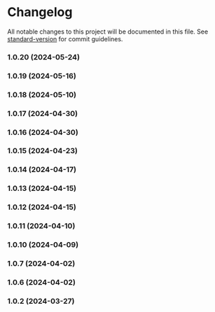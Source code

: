# Changelog

All notable changes to this project will be documented in this file. See [standard-version](https://github.com/conventional-changelog/standard-version) for commit guidelines.

### 1.0.20 (2024-05-24)

### 1.0.19 (2024-05-16)

### 1.0.18 (2024-05-10)

### 1.0.17 (2024-04-30)

### 1.0.16 (2024-04-30)

### 1.0.15 (2024-04-23)

### 1.0.14 (2024-04-17)

### 1.0.13 (2024-04-15)

### 1.0.12 (2024-04-15)

### 1.0.11 (2024-04-10)

### 1.0.10 (2024-04-09)

### 1.0.7 (2024-04-02)

### 1.0.6 (2024-04-02)

### 1.0.2 (2024-03-27)
